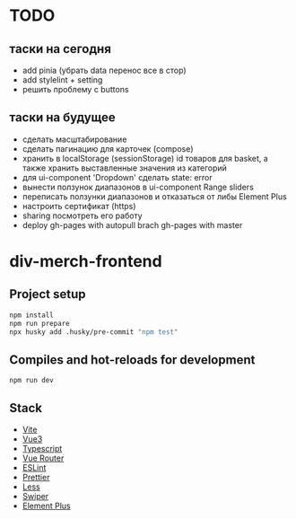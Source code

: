 # TODO

## таски на сегодня

- add pinia (убрать data перенос все в стор)
- add stylelint + setting
- решить проблему с buttons

## таски на будущее

- сделать масштабирование
- сделать пагинацию для карточек (compose)
- хранить в localStorage (sessionStorage) id товаров для basket, а также хранить выставленные значения из категорий
- для ui-component 'Dropdown' сделать state: error
- вынести ползунок диапазонов в ui-component Range sliders
- переписать ползунки диапазонов и отказаться от либы Element Plus
- настроить сертификат (https)
- sharing посмотреть его работу
- deploy gh-pages with autopull brach gh-pages with master

# div-merch-frontend

## Project setup

```bash
npm install
npm run prepare
npx husky add .husky/pre-commit "npm test"
```

## Compiles and hot-reloads for development

```
npm run dev
```

## Stack

- [Vite](https://vitejs.dev/)
- [Vue3](https://vuejs.org/)
- [Typescript](https://www.typescriptlang.org/)
- [Vue Router](https://v3.router.vuejs.org/)
- [ESLint](https://eslint.org/)
- [Prettier](https://prettier.io/)
- [Less](https://lesscss.org/)
- [Swiper](https://swiperjs.com/)
- [Element Plus](https://element-plus.org/)
